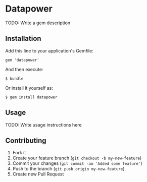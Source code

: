 # Datapower

TODO: Write a gem description

## Installation

Add this line to your application's Gemfile:

    gem 'datapower'

And then execute:

    $ bundle

Or install it yourself as:

    $ gem install datapower

## Usage

TODO: Write usage instructions here

## Contributing

1. Fork it
2. Create your feature branch (`git checkout -b my-new-feature`)
3. Commit your changes (`git commit -am 'Added some feature'`)
4. Push to the branch (`git push origin my-new-feature`)
5. Create new Pull Request
